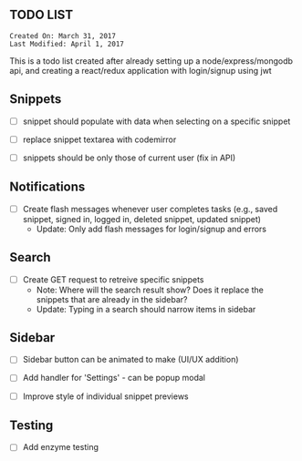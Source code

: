 TODO LIST
----------

```
Created On: March 31, 2017
Last Modified: April 1, 2017
````

This is a todo list created after already setting up a node/express/mongodb api, and creating a react/redux application with login/signup using jwt 

## Snippets

- [ ] snippet should populate with data when selecting on a specific snippet

- [ ] replace snippet textarea with codemirror

- [ ] snippets should be only those of current user (fix in API)

## Notifications

- [ ] Create flash messages whenever user completes tasks (e.g., saved snippet, signed in, logged in, deleted snippet, updated snippet)
    - Update: Only add flash messages for login/signup and errors

## Search

- [ ] Create GET request to retreive specific snippets
    - Note: Where will the search result show? Does it replace the snippets that are already in the sidebar?
    - Update: Typing in a search should narrow items in sidebar


## Sidebar

- [ ] Sidebar button can be animated to make (UI/UX addition)

- [ ] Add handler for 'Settings' - can be popup modal

- [ ] Improve style of individual snippet previews

## Testing

- [ ] Add enzyme testing

